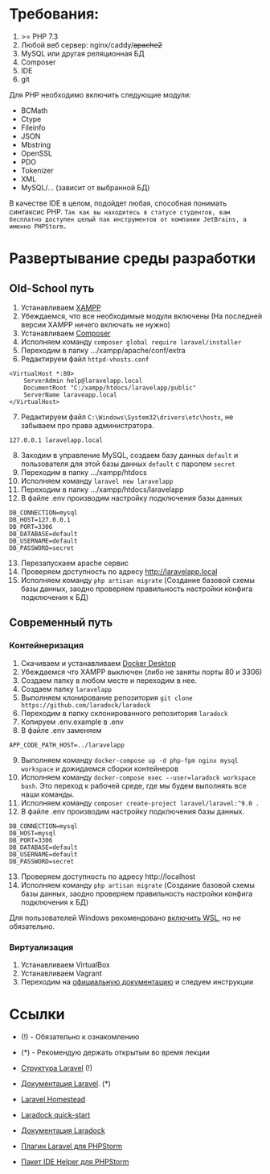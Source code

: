 # Требования:

1. \>= PHP 7.3
2. Любой веб сервер: nginx/caddy/~~apache2~~
3. MySQL или другая реляционная БД
4. Composer
5. IDE
6. git

Для PHP необходимо включить следующие модули:
* BCMath
* Ctype
* Fileinfo
* JSON
* Mbstring
* OpenSSL
* PDO
* Tokenizer
* XML
* MySQL/... (зависит от выбранной БД)

В качестве IDE в целом, подойдет любая, способная понимать синтаксис PHP.
```Так как вы находитесь в статусе студентов, вам бесплатно доступен целый пак инструментов от компании JetBrains, а именно PHPStorm.```

# Развертывание среды разработки

## Old-School путь

1. Устанавливаем [XAMPP](https://www.apachefriends.org/ru/index.html)
2. Убеждаемся, что все необходимые модули включены (На последней версии XAMPP ничего включать не нужно)
3. Устанавливаем [Composer](https://getcomposer.org/download/)
4. Исполняем команду ```composer global require laravel/installer```
5. Переходим в папку .../xampp/apache/conf/extra
6. Редактируем файл `httpd-vhosts.conf`
```apacheconf
<VirtualHost *:80>
    ServerAdmin help@laravelapp.local
    DocumentRoot "C:/xampp/htdocs/laravelapp/public"
    ServerName laraveapp.local
</VirtualHost>
```
7. Редактируем файл `C:\Windows\System32\drivers\etc\hosts`, не забываем про права администратора.
```
127.0.0.1 laravelapp.local
```
8. Заходим в управление MySQL, создаем базу данных `default` и пользователя для этой базы данных `default` с паролем `secret`
9. Переходим в папку .../xampp/htdocs
10. Исполняем команду ```laravel new laravelapp```
11. Переходим в папку .../xampp/htdocs/laravelapp
12. В файле .env производим настройку подключения базы данных
```dotenv
DB_CONNECTION=mysql
DB_HOST=127.0.0.1
DB_PORT=3306
DB_DATABASE=default
DB_USERNAME=default
DB_PASSWORD=secret
```
13. Перезапускаем apache сервис
14. Проверяем доступность по адресу http://laravelapp.local
15. Исполняем команду ```php artisan migrate``` (Создание базовой схемы базы данных, заодно проверяем правильность настройки конфига подключения к БД)

## Современный путь

### Контейнеризация

1. Скачиваем и устанавливаем [Docker Desktop](https://www.docker.com/products/docker-desktop)
2. Убеждаемся что XAMPP выключен (либо не заняты порты 80 и 3306)
3. Создаем папку в любом месте и переходим в нее.
4. Создаем папку `laravelapp`
5. Выполняем клонирование репозитория ```git clone https://github.com/laradock/laradock```
6. Переходим в папку склонированного репозитория ```laradock```
7. Копируем .env.example в .env
8. В файле .env заменяем 
```dotenv
APP_CODE_PATH_HOST=../laravelapp
```
9. Выполняем команду ```docker-compose up -d php-fpm nginx mysql workspace``` и дожидаемся сборки контейнеров
10. Исполняем команду ```docker-compose exec --user=laradock workspace bash```.
Это переход к рабочей среде, где мы будем выполнять все наши команды.
11. Исполняем команду ```composer create-project laravel/laravel:^9.0 .```
12. В файле .env производим настройку подключения базы данных.
```dotenv
DB_CONNECTION=mysql
DB_HOST=mysql
DB_PORT=3306
DB_DATABASE=default
DB_USERNAME=default
DB_PASSWORD=secret
```
13. Проверяем доступность по адресу http://localhost
14. Исполняем команду ```php artisan migrate``` (Создание базовой схемы базы данных, заодно проверяем правильность настройки конфига подключения к БД)

Для пользователей Windows рекомендовано [включить WSL](https://docs.docker.com/desktop/windows/wsl/), но не обязательно.

### Виртуализация

1. Устанавливаем VirtualBox
2. Устанавливаем Vagrant
3. Переходим на [официальную документацию](https://laravel.com/docs/9.x/homestead) и следуем инструкции


# Ссылки

* (!) - Обязательно к ознакомлению
* (*) - Рекомендую держать открытым во время лекции


* [Структура Laravel](https://laravel.com/docs/9.x/structure) (!)
* [Документация Laravel](https://laravel.com/docs/9.x). (*)
* [Laravel Homestead](https://laravel.com/docs/9.x/homestead)
* [Laradock quick-start](https://sam-ngu.medium.com/laradock-quick-start-laravel-docker-tutorial-d1bbb7796a7)
* [Документация Laradock](https://laradock.io/getting-started/)
* [Плагин Laravel для PHPStorm](https://plugins.jetbrains.com/plugin/7532-laravel)
* [Пакет IDE Helper для PHPStorm](https://github.com/barryvdh/laravel-ide-helper)
